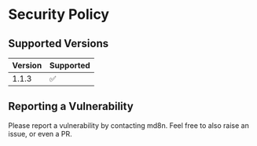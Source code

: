 # Security Policy

## Supported Versions

| Version | Supported          |
| ------- | ------------------ |
| 1.1.3   | :white_check_mark: |

## Reporting a Vulnerability

Please report a vulnerability by contacting md8n.  Feel free to also raise an issue, or even a PR.
